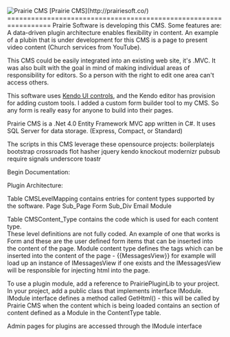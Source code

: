 <img src="http://www.faxt.com/images/PrairieCMS-logo.png" alt="Prairie CMS" />
[Prairie CMS](http://prairiesoft.co/)
=================================================================
Prairie Software is developing this CMS.  Some features are:  A data-driven plugin architecture enables flexibility in content.  An example of a plubin that is under development for this CMS is a page to present video content (Church services from YouTube).

This CMS could be easily integrated into an existing web site, it's .MVC.   It was also built with the goal in mind of making individual areas of responsibility for editors.   So a person with the right to edit one area can't access others. 

This software uses [Kendo UI controls](http://www.kendoui.com/web.aspx),  and the Kendo editor has provision for adding custom tools.    I added a custom form builder tool to my CMS.   So any form is really easy for anyone to build into their pages.

Prairie CMS is a .Net 4.0 Entity Framework MVC app written in C#.  It uses SQL Server for data storage.  (Express, Compact, or Standard)

The scripts in this CMS leverage these opensource projects:
boilerplatejs
bootstrap
crossroads
flot
hasher
jquery
kendo
knockout
modernizr
pubsub
require
signals
underscore
toastr

Begin Documentation:

Plugin Architecture:

Table CMSLevelMapping contains entries for content types supported by the software.
Page
Sub_Page
Form
Sub_Div
Email
Module

Table CMSContent_Type contains the code which is used for each content type.  
These level definitions are not fully coded.
An example of one that works is Form and these are the user defined form items that can be inserted into the content of the page.
Module content type defines the tags which can be inserted into the content of the page - {{MessagesView}} for example will load up an instance of IMessagesView if one exists and the IMessagesView will be responsible for injecting html into the page.

To use a plugin module, add a reference to PrairiePluginLib to your project.  In your project, add a public class that implements interface IModule.  IModule interface defines a method called GetHtml() - this will be called by Prairie CMS when the content which is being loaded contains an section of content defined as a Module in the ContentType table.

Admin pages for plugins are accessed through the IModule interface
